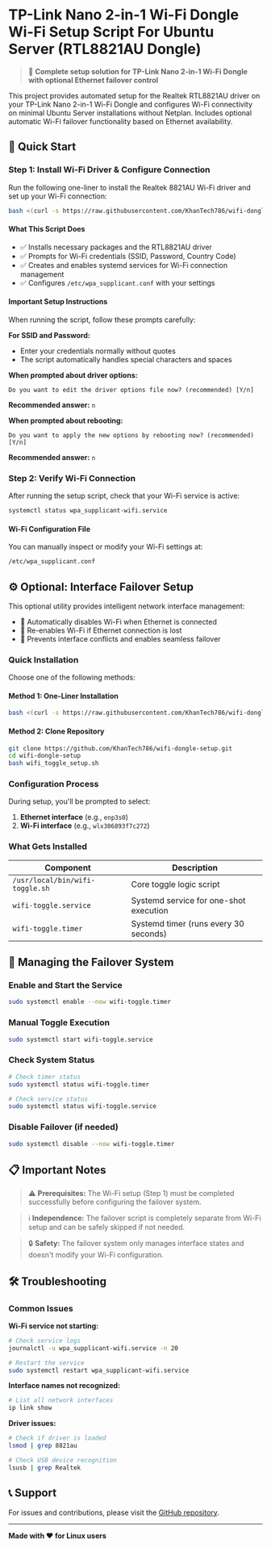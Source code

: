 # TP-Link Nano 2-in-1 Wi-Fi Dongle Wi-Fi Setup Script For Ubuntu Server (RTL8821AU Dongle)

> 📶 **Complete setup solution for TP-Link Nano 2-in-1 Wi-Fi Dongle with optional Ethernet failover control**

This project provides automated setup for the Realtek RTL8821AU driver on your TP-Link Nano 2-in-1 Wi-Fi Dongle and configures Wi-Fi connectivity on minimal Ubuntu Server installations without Netplan. Includes optional automatic Wi-Fi failover functionality based on Ethernet availability.

## 🚀 Quick Start

### Step 1: Install Wi-Fi Driver & Configure Connection

Run the following one-liner to install the Realtek 8821AU Wi-Fi driver and set up your Wi-Fi connection:

```bash
bash <(curl -s https://raw.githubusercontent.com/KhanTech786/wifi-dongle-setup/master/wifisetup.sh)
```

#### What This Script Does

- ✅ Installs necessary packages and the RTL8821AU driver
- ✅ Prompts for Wi-Fi credentials (SSID, Password, Country Code)
- ✅ Creates and enables systemd services for Wi-Fi connection management
- ✅ Configures `/etc/wpa_supplicant.conf` with your settings

#### Important Setup Instructions

When running the script, follow these prompts carefully:

**For SSID and Password:**
- Enter your credentials normally without quotes
- The script automatically handles special characters and spaces

**When prompted about driver options:**
```
Do you want to edit the driver options file now? (recommended) [Y/n]
```
**Recommended answer:** `n`

**When prompted about rebooting:**
```
Do you want to apply the new options by rebooting now? (recommended) [Y/n]
```
**Recommended answer:** `n`

### Step 2: Verify Wi-Fi Connection

After running the setup script, check that your Wi-Fi service is active:

```bash
systemctl status wpa_supplicant-wifi.service
```

#### Wi-Fi Configuration File

You can manually inspect or modify your Wi-Fi settings at:

```bash
/etc/wpa_supplicant.conf
```

## ⚙️ Optional: Interface Failover Setup

This optional utility provides intelligent network interface management:

- 🔄 Automatically disables Wi-Fi when Ethernet is connected
- 🔄 Re-enables Wi-Fi if Ethernet connection is lost
- 🔄 Prevents interface conflicts and enables seamless failover

### Quick Installation

Choose one of the following methods:

#### Method 1: One-Liner Installation
```bash
bash <(curl -s https://raw.githubusercontent.com/KhanTech786/wifi-dongle-setup/master/wifi_toggle_setup.sh)
```

#### Method 2: Clone Repository
```bash
git clone https://github.com/KhanTech786/wifi-dongle-setup.git
cd wifi-dongle-setup
bash wifi_toggle_setup.sh
```

### Configuration Process

During setup, you'll be prompted to select:

1. **Ethernet interface** (e.g., `enp3s0`)
2. **Wi-Fi interface** (e.g., `wlx306893f7c272`)

### What Gets Installed

| Component | Description |
|-----------|-------------|
| `/usr/local/bin/wifi-toggle.sh` | Core toggle logic script |
| `wifi-toggle.service` | Systemd service for one-shot execution |
| `wifi-toggle.timer` | Systemd timer (runs every 30 seconds) |

## 🔧 Managing the Failover System

### Enable and Start the Service
```bash
sudo systemctl enable --now wifi-toggle.timer
```

### Manual Toggle Execution
```bash
sudo systemctl start wifi-toggle.service
```

### Check System Status
```bash
# Check timer status
sudo systemctl status wifi-toggle.timer

# Check service status
sudo systemctl status wifi-toggle.service
```

### Disable Failover (if needed)
```bash
sudo systemctl disable --now wifi-toggle.timer
```

## 📋 Important Notes

> ⚠️ **Prerequisites:** The Wi-Fi setup (Step 1) must be completed successfully before configuring the failover system.

> ℹ️ **Independence:** The failover script is completely separate from Wi-Fi setup and can be safely skipped if not needed.

> 🔒 **Safety:** The failover system only manages interface states and doesn't modify your Wi-Fi configuration.

## 🛠️ Troubleshooting

### Common Issues

**Wi-Fi service not starting:**
```bash
# Check service logs
journalctl -u wpa_supplicant-wifi.service -n 20

# Restart the service
sudo systemctl restart wpa_supplicant-wifi.service
```

**Interface names not recognized:**
```bash
# List all network interfaces
ip link show
```

**Driver issues:**
```bash
# Check if driver is loaded
lsmod | grep 8821au

# Check USB device recognition
lsusb | grep Realtek
```

## 📞 Support

For issues and contributions, please visit the [GitHub repository](https://github.com/KhanTech786/wifi-dongle-setup).

---

**Made with ❤️ for Linux users**
